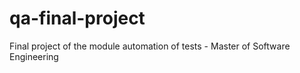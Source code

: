 # qa-final-project
Final project of the module automation of tests - Master of Software Engineering
